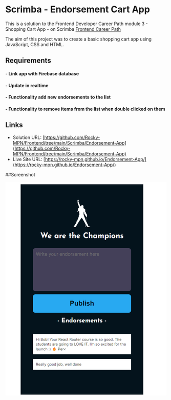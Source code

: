 # Scrimba - Endorsement Cart App

This is a solution to the Frontend Developer Career Path module 3 - Shopping Cart App - on Scrimba [Frontend Career Path](https://scrimba.com/learn/frontend)


The aim of this project was to create a basic shopping cart app using JavaScript, CSS and HTML.
## Requirements
#### - Link app with Firebase database
#### - Update in realtime
#### - Functionality add new endorsements to the list
#### - Functionality to remove items from the list when double clicked on them


## Links

- Solution URL: [https://github.com/Rocky-MPN/Frontend/tree/main/Scrimba/Endorsement-App](https://github.com/Rocky-MPN/Frontend/tree/main/Scrimba/Endorsement-App)
- Live Site URL: [https://rocky-mpn.github.io/Endorsement-App/](https://rocky-mpn.github.io/Endorsement-App/)



##Screenshot

![Screenshot.png](Screenshot.png)


